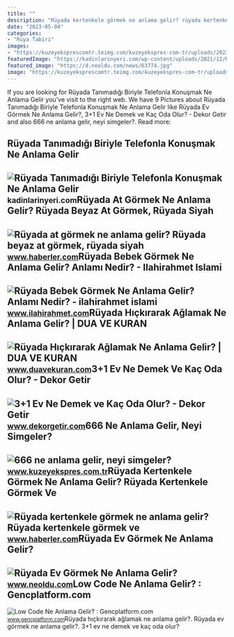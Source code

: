 ```yaml
---
title: ""
description: "Rüyada kertenkele görmek ne anlama gelir? rüyada kertenkele görmek ve"
date: "2023-05-04"
categories:
- "Ruya Tabiri"
images:
- "https://kuzeyeksprescomtr.teimg.com/kuzeyekspres-com-tr/uploads/2023/06/666-ne-anlama-gelir.jpg"
featuredImage: "https://kadinlarinyeri.com/wp-content/uploads/2021/12/Ruyada-Tanimadigi-Biriyle-Telefonla-Konusmak-Ne-Anlama-Gelir.jpg"
featured_image: "https://d.neoldu.com/news/63774.jpg"
image: "https://kuzeyeksprescomtr.teimg.com/kuzeyekspres-com-tr/uploads/2023/06/666-ne-anlama-gelir.jpg"
---
```


If you are looking for Rüyada Tanımadığı Biriyle Telefonla Konuşmak Ne Anlama Gelir you've visit to the right web. We have 9 Pictures about Rüyada Tanımadığı Biriyle Telefonla Konuşmak Ne Anlama Gelir like Rüyada Ev Görmek Ne Anlama Gelir?, 3+1 Ev Ne Demek ve Kaç Oda Olur? - Dekor Getir and also 666 ne anlama gelir, neyi simgeler?. Read more:

Rüyada Tanımadığı Biriyle Telefonla Konuşmak Ne Anlama Gelir
------------------------------------------------------------

 ![Rüyada Tanımadığı Biriyle Telefonla Konuşmak Ne Anlama Gelir](https://kadinlarinyeri.com/wp-content/uploads/2021/12/Ruyada-Tanimadigi-Biriyle-Telefonla-Konusmak-Ne-Anlama-Gelir.jpg) <small>kadinlarinyeri.com</small>Rüyada At Görmek Ne Anlama Gelir? Rüyada Beyaz At Görmek, Rüyada Siyah
----------------------------------------------------------------------

 ![Rüyada at görmek ne anlama gelir? Rüyada beyaz at görmek, rüyada siyah](https://foto.haberler.com/haber/2019/10/30/ruyada-at-gormek-ne-anlama-gelir-12566959_7097_m.jpg) <small>www.haberler.com</small>Rüyada Bebek Görmek Ne Anlama Gelir? Anlamı Nedir? - Ilahirahmet Islami
-----------------------------------------------------------------------

 ![Rüyada Bebek Görmek Ne Anlama Gelir? Anlamı Nedir? - ilahirahmet islami](https://www.ilahirahmet.com/wp-content/uploads/2015/11/Rüyada-Bebek-Görmek-Ne-Anlama-Gelir.jpg) <small>www.ilahirahmet.com</small>Rüyada Hıçkırarak Ağlamak Ne Anlama Gelir? | DUA VE KURAN
---------------------------------------------------------

 ![Rüyada Hıçkırarak Ağlamak Ne Anlama Gelir? | DUA VE KURAN](https://www.duavekuran.com/wp-content/uploads/2020/06/Ruyada-Hickirarak-Aglamak-Ne-Anlama-Gelir.jpg) <small>www.duavekuran.com</small>3+1 Ev Ne Demek Ve Kaç Oda Olur? - Dekor Getir
----------------------------------------------

 ![3+1 Ev Ne Demek ve Kaç Oda Olur? - Dekor Getir](https://www.dekorgetir.com/wp-content/uploads/3-arti-1-ev-ne-demek.jpeg) <small>www.dekorgetir.com</small>666 Ne Anlama Gelir, Neyi Simgeler?
-----------------------------------

 ![666 ne anlama gelir, neyi simgeler?](https://kuzeyeksprescomtr.teimg.com/kuzeyekspres-com-tr/uploads/2023/06/666-ne-anlama-gelir.jpg) <small>www.kuzeyekspres.com.tr</small>Rüyada Kertenkele Görmek Ne Anlama Gelir? Rüyada Kertenkele Görmek Ve
---------------------------------------------------------------------

 ![Rüyada kertenkele görmek ne anlama gelir? Rüyada kertenkele görmek ve](https://i.hbrcdn.com/haber/2020/10/21/ruyada-kertenkele-gormek-ne-anlama-gelir-ruyada-13681653_7166_amp.jpg) <small>www.haberler.com</small>Rüyada Ev Görmek Ne Anlama Gelir?
---------------------------------

 ![Rüyada Ev Görmek Ne Anlama Gelir?](https://d.neoldu.com/news/63774.jpg) <small>www.neoldu.com</small>Low Code Ne Anlama Gelir? : Gencplatform.com
--------------------------------------------

 ![Low Code Ne Anlama Gelir? : Gencplatform.com](https://www.gencplatform.com/asset/image/article/paper002.jpg) <small>www.gencplatform.com</small>Rüyada hıçkırarak ağlamak ne anlama gelir?. Rüyada ev görmek ne anlama gelir?. 3+1 ev ne demek ve kaç oda olur?
